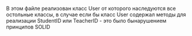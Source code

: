 В этом файле реализован класс User от которого наследуются все остольные классы, в случае если бы класс User содержал методы для реализации StudentID или TeacherID - это было бынарушением принципов SOLID